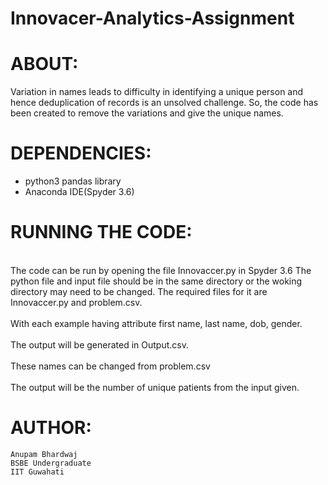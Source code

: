 # Innovacer-Analytics-Assignment
# ABOUT:

Variation in names leads to difficulty in identifying a unique person and hence deduplication of records is an unsolved challenge. So, the code has been created to remove the variations and give the unique names. 



# DEPENDENCIES: 

- python3 pandas library
- Anaconda IDE(Spyder 3.6)



# RUNNING THE CODE:
<br>The code can be run by opening the file Innovaccer.py in Spyder 3.6 
The python file and input file should be in the same directory or the woking directory may need to be changed.
The required files for it are Innovaccer.py and problem.csv. <br/>
<br>With each example having attribute first name, last name, dob, gender.<br/>
<br>The output will be generated in Output.csv.<br/>
<br>These names can be changed from problem.csv<br/>
<br>The output will be the number of unique patients from the input given. <br/>

# AUTHOR:
	Anupam Bhardwaj
	BSBE Undergraduate
	IIT Guwahati
